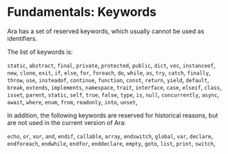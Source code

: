 # Fundamentals: Keywords

Ara has a set of reserved keywords, which usually cannot be used as identifiers.

The list of keywords is:

`static`, `abstract`, `final`, `private`, `protected`, `public`, `dict`, `vec`,
`instanceof`, `new`, `clone`, `exit`, `if`, `else`, `for`, `foreach`, `do`, 
`while`, `as`, `try`, `catch`, `finally`, `throw`, `use`, `insteadof`, 
`continue`, `function`, `const`, `return`, `yield`, `default`, `break`, 
`extends`, `implements`, `namespace`, `trait`, `interface`, `case`, `elseif`,
`class`, `isset`, `parent`, `static`, `self`, `true`, `false`, `type`, `is`, 
`null`, `concurrently`, `async`, `await`, `where`, `enum`, `from`, `readonly`,
`into`, `unset`,

In addition, the following keywords are reserved for historical reasons, but are not used in the current version of Ara:

`echo`, `or`, `xor`, `and`, `endif`, `callable`, `array`, `endswitch`, `global`,
`var`, `declare`, `endforeach`, `endwhile`, `endfor`, `enddeclare`, `empty`, 
`goto`, `list`, `print`, `switch`,
